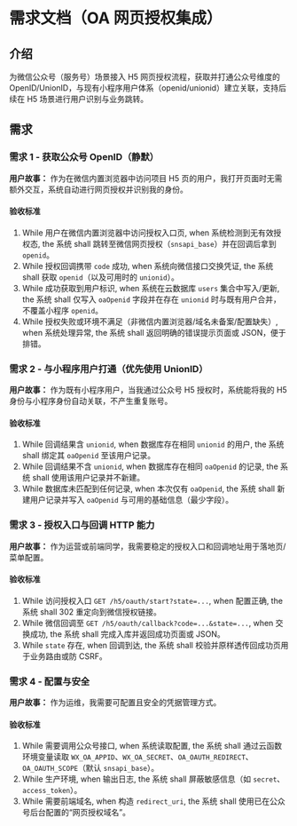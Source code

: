 # 需求文档（OA 网页授权集成）

## 介绍

为微信公众号（服务号）场景接入 H5 网页授权流程，获取并打通公众号维度的 OpenID/UnionID，与现有小程序用户体系（openid/unionid）建立关联，支持后续在 H5 场景进行用户识别与业务跳转。

## 需求

### 需求 1 - 获取公众号 OpenID（静默）

**用户故事：** 作为在微信内置浏览器中访问项目 H5 页的用户，我打开页面时无需额外交互，系统自动进行网页授权并识别我的身份。

#### 验收标准

1. While 用户在微信内置浏览器中访问授权入口页, when 系统检测到无有效授权态, the 系统 shall 跳转至微信网页授权（`snsapi_base`）并在回调后拿到 `openid`。
2. While 授权回调携带 `code` 成功, when 系统向微信接口交换凭证, the 系统 shall 获取 `openid`（以及可用时的 `unionid`）。
3. While 成功获取到用户标识, when 系统在云数据库 `users` 集合中写入/更新, the 系统 shall 仅写入 `oaOpenid` 字段并在存在 `unionid` 时与既有用户合并，不覆盖小程序 `openid`。
4. While 授权失败或环境不满足（非微信内置浏览器/域名未备案/配置缺失）, when 系统处理异常, the 系统 shall 返回明确的错误提示页面或 JSON，便于排错。

### 需求 2 - 与小程序用户打通（优先使用 UnionID）

**用户故事：** 作为既有小程序用户，当我通过公众号 H5 授权时，系统能将我的 H5 身份与小程序身份自动关联，不产生重复账号。

#### 验收标准

1. While 回调结果含 `unionid`, when 数据库存在相同 `unionid` 的用户, the 系统 shall 绑定其 `oaOpenid` 至该用户记录。
2. While 回调结果不含 `unionid`, when 数据库存在相同 `oaOpenid` 的记录, the 系统 shall 使用该用户记录并不新建。
3. While 数据库未匹配到任何记录, when 本次仅有 `oaOpenid`, the 系统 shall 新建用户记录并写入 `oaOpenid` 与可用的基础信息（最少字段）。

### 需求 3 - 授权入口与回调 HTTP 能力

**用户故事：** 作为运营或前端同学，我需要稳定的授权入口和回调地址用于落地页/菜单配置。

#### 验收标准

1. While 访问授权入口 `GET /h5/oauth/start?state=...`, when 配置正确, the 系统 shall 302 重定向到微信授权链接。
2. While 微信回调至 `GET /h5/oauth/callback?code=...&state=...`, when 交换成功, the 系统 shall 完成入库并返回成功页面或 JSON。
3. While `state` 存在, when 回调到达, the 系统 shall 校验并原样透传回成功页用于业务路由或防 CSRF。

### 需求 4 - 配置与安全

**用户故事：** 作为运维，我需要可配置且安全的凭据管理方式。

#### 验收标准

1. While 需要调用公众号接口, when 系统读取配置, the 系统 shall 通过云函数环境变量读取 `WX_OA_APPID`、`WX_OA_SECRET`、`OA_OAUTH_REDIRECT`、`OA_OAUTH_SCOPE`（默认 `snsapi_base`）。
2. While 生产环境, when 输出日志, the 系统 shall 屏蔽敏感信息（如 `secret`、`access_token`）。
3. While 需要前端域名, when 构造 `redirect_uri`, the 系统 shall 使用已在公众号后台配置的“网页授权域名”。 